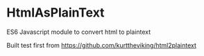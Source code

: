 # HtmlAsPlainText

ES6 Javascript module to convert html to plaintext 

Built test first from https://github.com/kurttheviking/html2plaintext
